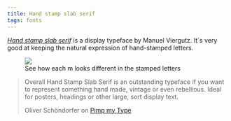 ```yaml
---
title: Hand stamp slab serif
tags: fonts
---
```

[<cite>Hand stamp slab serif</cite>](https://typographicdesign.de/product/font-hand-stamp-slab-serif-rough/) is a display typeface by Manuel Viergutz. It´s very good at keeping the natural expression of hand-stamped letters.

<figure>
<img src="/img/fonts/hand-stamp-slab-serif.png">
<figcaption>See how each m looks different in the stamped letters</figcaption>
</figure>

> Overall Hand Stamp Slab Serif is an outstanding typeface if you want to represent something hand made, vintage or even rebellious. Ideal for posters, headings or other large, sort display text.
> <footer>Oliver Schöndorfer on <a href="https://pimpmytype.com/hand-stamp-slab-serif/">Pimp my Type</a></footer>
